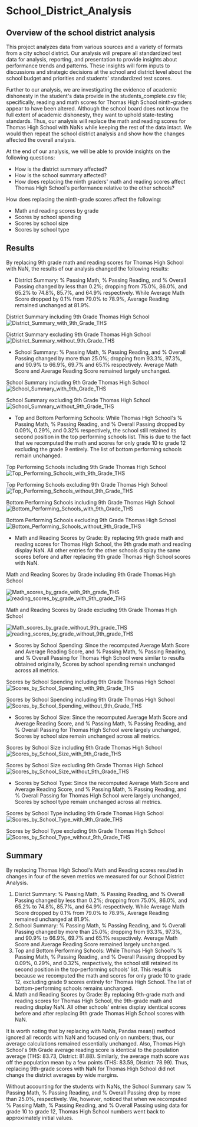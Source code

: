 # School_District_Analysis
## Overview of the school district analysis
This project analyzes data from various sources and a variety of formats from a city school district. Our analysis will prepare all standardized test data for analysis, reporting, and presentation to provide insights about performance trends and patterns. These insights will form inputs to discussions and strategic decisions at the school and district level about the school budget and priorities and students' standardized test scores.

Further to our analysis, we are investigating the evidence of academic dishonesty in the student's data provide in the students_complete.csv file; specifically, reading and math scores for Thomas High School ninth-graders appear to have been altered. Although the school board does not know the full extent of academic dishonesty, they want to uphold state-testing standards. Thus, our analysis will replace the math and reading scores for Thomas High School with NaNs while keeping the rest of the data intact. We would then repeat the school district analysis and show how the changes affected the overall analysis.

At the end of our analysis, we will be able to provide insights on the following questions:
  - How is the district summary affected?
  - How is the school summary affected?
  - How does replacing the ninth graders' math and reading scores affect Thomas High School's performance relative to the other schools?

How does replacing the ninth-grade scores affect the following:
  - Math and reading scores by grade
  - Scores by school spending
  - Scores by school size
  - Scores by school type

## Results

By replacing 9th grade math and reading scores for Thomas High School with NaN, the results of our analysis changed the following results:

- District Summary: % Passing Math, % Passing Reading, and % Overall Passing changed by less than 0.2%; dropping from 75.0%, 86.0%, and 65.2% to 74.8%, 85.7%, and 64.9% respectively. While Average Math Score dropped by 0.1% from 79.0% to 78.9%, Average Reading remained unchanged at 81.9%.

District Summary including 9th Grade Thomas High School
![District_Summary_with_9th_Grade_THS](images/district_summary_w_9th_grade_ths.png)

District Summary excluding 9th Grade Thomas High School
![District_Summary_without_9th_Grade_THS](images/district_summary_wo_9th_grade_ths.png)

- School Summary: % Passing Math, % Passing Reading, and % Overall Passing changed by more than 25.0%; dropping from 93.3%, 97.3%, and 90.9% to 66.9%, 69.7% and 65.1% respectively. Average Math Score and Average Reading Score remained largely unchanged.

School Summary including 9th Grade Thomas High School
![School_Summary_with_9th_Grade_THS](images/school_summary_w_9th_grade_ths.png)

School Summary excluding 9th Grade Thomas High School
![School_Summary_without_9th_Grade_THS](images/school_summary_wo_9th_grade_ths.png)

- Top and Bottom Performing Schools: While Thomas High School's % Passing Math, % Passing Reading, and % Overall Passing dropped by 0.09%, 0.29%, and 0.32% respectively, the school still retained its second position in the top performing schools list. This is due to the fact that we recomputed the math and scores for only grade 10 to grade 12 excluding the grade 9 entirely. The list of bottom performing schools remain unchanged.

Top Performing Schools including 9th Grade Thomas High School
![Top_Performing_Schools_with_9th_Grade_THS](images/top_performing_w_9th_grade_THS.png)

Top Performing Schools excluding 9th Grade Thomas High School
![Top_Performing_Schools_without_9th_Grade_THS](images/top_performing_wo_9th_grade_ths.png)

Bottom Performing Schools including 9th Grade Thomas High School
![Bottom_Performing_Schools_with_9th_Grade_THS](images/bottom_performing_w_9th_grade_ths.png)

Bottom Performing Schools excluding 9th Grade Thomas High School
![Bottom_Performing_Schools_without_9th_Grade_THS](images/bottom_performing_wo_9th_grade_ths.png)

- Math and Reading Scores by Grade: By replacing 9th grade math and reading scores for Thomas High School, the 9th grade math and reading display NaN. All other entries for the other schools display the same scores before and after replacing 9th grade Thomas High School scores with NaN.

Math and Reading Scores by Grade including 9th Grade Thomas High School

![Math_scores_by_grade_with_9th_grade_THS](images/math_scores_by_grade_w_9th_grade_ths.png)
![reading_scores_by_grade_with_9th_grade_THS](images/reading_scores_by_grade_w_9th_grade_ths.png)

Math and Reading Scores by Grade excluding 9th Grade Thomas High School

![Math_scores_by_grade_without_9th_grade_THS](images/math_scores_by_grade_wo_9th_grade_ths.png)
![reading_scores_by_grade_without_9th_grade_THS](images/reading_scores_by_grade_wo_9th_grade_ths.png)

- Scores by School Spending: Since the recomputed Average Math Score and Average Reading Score, and % Passing Math, % Passing Reading, and % Overall Passing for Thomas High School were similar to results obtained originally, Scores by school spending remain unchanged across all metrics.

Scores by School Spending including 9th Grade Thomas High School
![Scores_by_School_Spending_with_9th_Grade_THS](images/scores_by_school_spending_w_9th_grade.png)

Scores by School Spending including 9th Grade Thomas High School
![Scores_by_School_Spending_without_9th_Grade_THS](images/scores_by_school_spending_wo_9th_grade.png)

- Scores by School Size: Since the recomputed Average Math Score and Average Reading Score, and % Passing Math, % Passing Reading, and % Overall Passing for Thomas High School were largely unchanged, Scores by school size remain unchanged across all metrics.

Scores by School Size including 9th Grade Thomas High School
![Scores_by_School_Size_with_9th_Grade_THS](images/scores_by_school_size_w_9th_grade_ths.png)

Scores by School Size excluding 9th Grade Thomas High School
![Scores_by_School_Size_without_9th_Grade_THS](images/scores_by_school_size_wo_9th_grade_ths.png)

- Scores by School Type: Since the recomputed Average Math Score and Average Reading Score, and % Passing Math, % Passing Reading, and % Overall Passing for Thomas High School were largely unchanged, Scores by school type remain unchanged across all metrics.

Scores by School Type including 9th Grade Thomas High School
![Scores_by_School_Type_with_9th_Grade_THS](images/scores_by_school_type_w_9th_grade_ths.png)

Scores by School Type excluding 9th Grade Thomas High School
![Scores_by_School_Type_without_9th_Grade_THS](images/scores_by_school_type_wo_9th_grade_ths.png)


## Summary
By replacing Thomas High School's Math and Reading scores resulted in changes in four of the seven metrics we measured for our School District Analysis.
1. Disrict Summary: % Passing Math, % Passing Reading, and % Overall Passing changed by less than 0.2%; dropping from 75.0%, 86.0%, and 65.2% to 74.8%, 85.7%, and 64.9% respectively. While Average Math Score dropped by 0.1% from 79.0% to 78.9%, Average Reading remained unchanged at 81.9%.
2. School Summary: % Passing Math, % Passing Reading, and % Overall Passing changed by more than 25.0%; dropping from 93.3%, 97.3%, and 90.9% to 66.9%, 69.7% and 65.1% respectively. Average Math Score and Average Reading Score remained largely unchanged.
3. Top and Bottom Performing Schools: While Thomas High School's % Passing Math, % Passing Reading, and % Overall Passing dropped by 0.09%, 0.29%, and 0.32%, respectively, the school still retained its second position in the top-performing schools' list. This result is because we recomputed the math and scores for only grade 10 to grade 12, excluding grade 9 scores entirely for Thomas High School. The list of bottom-performing schools remains unchanged.
4. Math and Reading Scores by Grade: By replacing 9th-grade math and reading scores for Thomas High School, the 9th-grade math and reading display NaN. All other schools' entries display identical scores before and after replacing 9th grade Thomas High School scores with NaN.

It is worth noting that by replacing with NaNs, Pandas mean() method ignored all records with NaN and focused only on numbers; thus, our average calculations remained essentially unchanged. Also, Thomas High School's 9th Grade average reading score is identical to the population average (THS: 83.73, District: 81.88). Similarly, the average math score was off the population mean by a few points (THS: 83.59, District: 78.99). Thus, replacing 9th-grade scores with NaN for Thomas High School did not change the district averages by wide margins.

Without accounting for the students with NaNs, the School Summary saw % Passing Math, % Passing Reading, and % Overall Passing drop by more than 25.0%, respectively. We, however, noticed that when we recomputed % Passing Math, % Passing Reading, and % Overall Passing using data for grade 10 to grade 12, Thomas High School numbers went back to approximately initial values.
